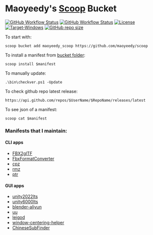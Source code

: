 # Maoyeedy's [Scoop](https://scoop.sh) Bucket

[![GitHub Workflow Status](https://img.shields.io/github/actions/workflow/status/Maoyeedy/Scoop/ci.yml?branch=master&label=Tests&style=flat-square)](https://github.com/Maoyeedy/Scoop/actions/workflows/ci.yml)  [![GitHub Workflow Status](https://img.shields.io/github/actions/workflow/status/Maoyeedy/Scoop/excavator.yml?branch=master&label=Excavator&style=flat-square)](https://github.com/Maoyeedy/Scoop/actions/workflows/excavator.yml)  [![License](https://img.shields.io/github/license/Maoyeedy/Scoop?label=License&style=flat-square)](https://github.com/Maoyeedy/Scoop/blob/master/LICENSE)  [![Target-Windows](https://img.shields.io/badge/Target-Windows-blue?style=flat-square)](https://www.microsoft.com/en-us/windows)  [![GitHub repo size](https://img.shields.io/github/repo-size/Maoyeedy/Scoop?style=flat-square)](https://github.com/Maoyeedy/Scoop)

To start with:
```
scoop bucket add maoyeedy_scoop https://github.com/maoyeedy/scoop
```
To install a manifest from [bucket folder](bucket/):
```
scoop install $manifest
```
To manually update:
```
.\bin\checkver.ps1 -Update
```

To check github repo latest release:
```
https://api.github.com/repos/$UserName/$RepoName/releases/latest
```

To see json of a manifest:
```
scoop cat $manifest
```

### Manifests that I maintain:

#### CLI apps
- [FBX2glTF](./bucket/FBX2glTF.json)
- [FbxFormatConverter](./bucket/FbxFormatConverter.json)
- [cpz](./bucket/cpz.json)
- [rmz](./bucket/rmz.json)
- [ptr](./bucket/ptr.json)

#### GUI apps
- [unity2022lts](./bucket/unity2022lts.json)
- [unity6000lts](./bucket/unity6000lts.json)
- [blender-aliyun](./bucket/blender-aliyun.json)
- [uu](./bucket/uu.json)
- [leigod](./bucket/leigod.json)
- [window-centering-helper](./bucket/window-centering-helper.json)
- [ChineseSubFinder](./bucket/chinesesubfinder.json)
